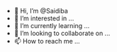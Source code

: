 - 👋 Hi, I’m @Saidiba
- 👀 I’m interested in ...
- 🌱 I’m currently learning ...
- 💞️ I’m looking to collaborate on ...
- 📫 How to reach me ...

<!---
Saidiba/Saidiba is a ✨ special ✨ repository because its `README.md` (this file) appears on your GitHub profile.
You can click the Preview link to take a look at your changes.
--->
